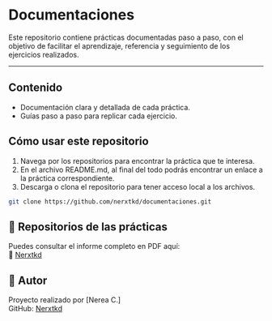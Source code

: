 # Documentaciones

Este repositorio contiene prácticas documentadas paso a paso, con el objetivo de facilitar el aprendizaje, referencia y seguimiento de los ejercicios realizados.

---

## Contenido

- Documentación clara y detallada de cada práctica.
- Guías paso a paso para replicar cada ejercicio.

## Cómo usar este repositorio

1. Navega por los repositorios para encontrar la práctica que te interesa.
2. En el archivo README.md, al final del todo podrás encontrar un enlace a la práctica correspondiente.
3. Descarga o clona el repositorio para tener acceso local a los archivos.

```bash
git clone https://github.com/nerxtkd/documentaciones.git
```

## 📄 Repositorios de las prácticas

Puedes consultar el informe completo en PDF aquí:  
📁 [Nerxtkd](https://github.com/nerxtkd/)

## 🔗 Autor

Proyecto realizado por [Nerea C.]  
GitHub: [Nerxtkd](https://github.com/nerxtkd)
